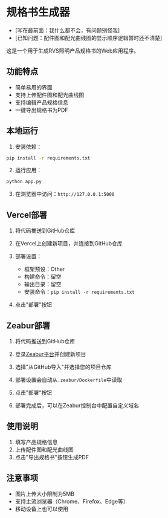 # 规格书生成器

- [写在最前面：我什么都不会，有问题别怪我]
- [已知问题：配件图和配光曲线图的显示顺序逻辑暂时还不清楚]

这是一个用于生成RVS照明产品规格书的Web应用程序。

## 功能特点

- 简单易用的界面
- 支持上传配件图和配光曲线图
- 支持编辑产品规格信息
- 一键导出规格书为PDF

## 本地运行

1. 安装依赖：

```bash
pip install -r requirements.txt
```

2. 运行应用：

```bash
python app.py
```

3. 在浏览器中访问：`http://127.0.0.1:5000`

## Vercel部署

1. 将代码推送到GitHub仓库

2. 在Vercel上创建新项目，并连接到GitHub仓库

3. 部署设置：
   - 框架预设：Other
   - 构建命令：留空
   - 输出目录：留空
   - 安装命令：`pip install -r requirements.txt`

4. 点击"部署"按钮

## Zeabur部署

1. 将代码推送到GitHub仓库

2. 登录[Zeabur平台](https://zeabur.com)并创建新项目

3. 选择"从GitHub导入"并选择您的项目仓库

4. 部署设置会自动从`.zeabur/Dockerfile`中读取

5. 点击"部署"按钮

6. 部署完成后，可以在Zeabur控制台中配置自定义域名

## 使用说明

1. 填写产品规格信息
2. 上传配件图和配光曲线图
3. 点击"导出规格书"按钮生成PDF

## 注意事项

- 图片上传大小限制为5MB
- 支持主流浏览器（Chrome、Firefox、Edge等）
- 移动设备上也可以使用 
